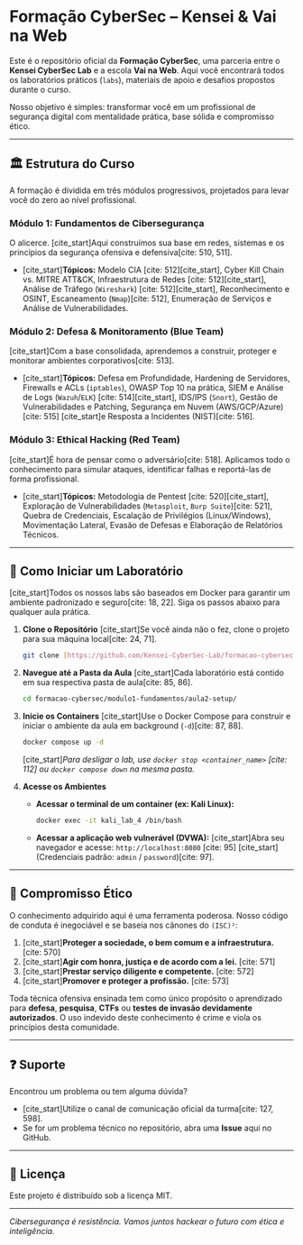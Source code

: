 # Formação CyberSec – Kensei & Vai na Web

Este é o repositório oficial da **Formação CyberSec**, uma parceria entre o **Kensei CyberSec Lab** e a escola **Vai na Web**. Aqui você encontrará todos os laboratórios práticos (`labs`), materiais de apoio e desafios propostos durante o curso.

Nosso objetivo é simples: transformar você em um profissional de segurança digital com mentalidade prática, base sólida e compromisso ético.

---

## 🏛️ Estrutura do Curso

A formação é dividida em três módulos progressivos, projetados para levar você do zero ao nível profissional.

### **Módulo 1: Fundamentos de Cibersegurança**
O alicerce. [cite_start]Aqui construímos sua base em redes, sistemas e os princípios da segurança ofensiva e defensiva[cite: 510, 511].
* [cite_start]**Tópicos:** Modelo CIA [cite: 512][cite_start], Cyber Kill Chain vs. MITRE ATT&CK, Infraestrutura de Redes [cite: 512][cite_start], Análise de Tráfego (`Wireshark`) [cite: 512][cite_start], Reconhecimento e OSINT, Escaneamento (`Nmap`)[cite: 512], Enumeração de Serviços e Análise de Vulnerabilidades.

### **Módulo 2: Defesa & Monitoramento (Blue Team)**
[cite_start]Com a base consolidada, aprendemos a construir, proteger e monitorar ambientes corporativos[cite: 513].
* [cite_start]**Tópicos:** Defesa em Profundidade, Hardening de Servidores, Firewalls e ACLs (`iptables`), OWASP Top 10 na prática, SIEM e Análise de Logs (`Wazuh`/`ELK`) [cite: 514][cite_start], IDS/IPS (`Snort`), Gestão de Vulnerabilidades e Patching, Segurança em Nuvem (AWS/GCP/Azure) [cite: 515] [cite_start]e Resposta a Incidentes (NIST)[cite: 516].

### **Módulo 3: Ethical Hacking (Red Team)**
[cite_start]É hora de pensar como o adversário[cite: 518]. Aplicamos todo o conhecimento para simular ataques, identificar falhas e reportá-las de forma profissional.
* [cite_start]**Tópicos:** Metodologia de Pentest [cite: 520][cite_start], Exploração de Vulnerabilidades (`Metasploit`, `Burp Suite`)[cite: 521], Quebra de Credenciais, Escalação de Privilégios (Linux/Windows), Movimentação Lateral, Evasão de Defesas e Elaboração de Relatórios Técnicos.

---

## 🚀 Como Iniciar um Laboratório

[cite_start]Todos os nossos labs são baseados em Docker para garantir um ambiente padronizado e seguro[cite: 18, 22]. Siga os passos abaixo para qualquer aula prática.

1.  **Clone o Repositório**
    [cite_start]Se você ainda não o fez, clone o projeto para sua máquina local[cite: 24, 71].
    ```bash
    git clone [https://github.com/Kensei-CyberSec-Lab/formacao-cybersec.git](https://github.com/Kensei-CyberSec-Lab/formacao-cybersec.git)
    ```

2.  **Navegue até a Pasta da Aula**
    [cite_start]Cada laboratório está contido em sua respectiva pasta de aula[cite: 85, 86].
    ```bash
    cd formacao-cybersec/modulo1-fundamentos/aula2-setup/
    ```

3.  **Inicie os Containers**
    [cite_start]Use o Docker Compose para construir e iniciar o ambiente da aula em background (`-d`)[cite: 87, 88].
    ```bash
    docker compose up -d
    ```
    [cite_start]*Para desligar o lab, use `docker stop <container_name>` [cite: 112] ou `docker compose down` na mesma pasta.*

4.  **Acesse os Ambientes**
    * **Acessar o terminal de um container (ex: Kali Linux):**
        ```bash
        docker exec -it kali_lab_4 /bin/bash 
        ```
    * **Acessar a aplicação web vulnerável (DVWA):**
        [cite_start]Abra seu navegador e acesse: `http://localhost:8080` [cite: 95]
        [cite_start](Credenciais padrão: `admin` / `password`)[cite: 97].

---

## 🥷 Compromisso Ético

O conhecimento adquirido aqui é uma ferramenta poderosa. Nosso código de conduta é inegociável e se baseia nos cânones do `(ISC)²`:

1.  [cite_start]**Proteger a sociedade, o bem comum e a infraestrutura.** [cite: 570]
2.  [cite_start]**Agir com honra, justiça e de acordo com a lei.** [cite: 571]
3.  [cite_start]**Prestar serviço diligente e competente.** [cite: 572]
4.  [cite_start]**Promover e proteger a profissão.** [cite: 573]

Toda técnica ofensiva ensinada tem como único propósito o aprendizado para **defesa**, **pesquisa**, **CTFs** ou **testes de invasão devidamente autorizados**. O uso indevido deste conhecimento é crime e viola os princípios desta comunidade.

---

## ❓ Suporte

Encontrou um problema ou tem alguma dúvida?
* [cite_start]Utilize o canal de comunicação oficial da turma[cite: 127, 598].
* Se for um problema técnico no repositório, abra uma **Issue** aqui no GitHub.

---

## 📜 Licença

Este projeto é distribuído sob a licença MIT.

---

*Cibersegurança é resistência. Vamos juntos hackear o futuro com ética e inteligência.*
